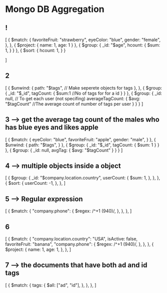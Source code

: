 # Mongo DB Aggregation

## !
[
  {
    $match: {
      favoriteFruit: "strawberry",
      eyeColor: "blue",
      gender: "female",
    },
  },
  {
    $project: {
      name: 1,
      age: 1
    }
  },
  {
    $group: {
      _id: "$age",
      hcount: {
        $sum: 1,
      }
    }
  },
  {
    $sort: {
      hcount: 1,
    }
  }
  
]
## 2
[
  {
    $unwind: {
      path: "$tags", // Make seperete objects for tags
    },
  },
  {
    $group: {
      _id: "$_id",
      tagCount: {
        $sum:1 //No of tags for for a id
      }
    }
  },
  {
    $group: {
      _id: null, // To get each user (not specifing)
      averageTagCount: {
        $avg: "$tagCount" //The average count of number of tags  per user
      }
    }
  }
]

## 3 --> get the average tag count of the males who has blue eyes and likes apple
[
  {
    $match: {
      eyeColor: "blue",
      favoriteFruit: "apple",
      gender: "male",
    }
  },
  {
    $unwind: {
      path: "$tags",
    }
  },
  {
    $group: {
      _id: "$_id",
      tagCount: {
        $sum: 1
      } 
    }
  },
  {
    $group: {
      _id: null,
      avgTag: {
        $avg: "$tagCount"
      }
    }
  }
]

## 4 --> multiple objects inside a object

[
  {
    $group: {
      _id: "$company.location.country",
      userCount: {
        $sum: 1,
      },
    },
  },
  {
    $sort: {
      userCount: -1,
    },
  },
]

## 5 --> Regular expression
[
  {
    $match: {
      "company.phone": {
        $regex: /^\+1 \(940\)/,
      },
    },
  },
]

## 6
[
  {
    $match: {
      "company.location.country": "USA",
      isActive: false,
      favoriteFruit: "banana",
      "company.phone": {
        $regex: /^\+1 \(940\)/,
      },
    },
  },
  {
    $project: {
      name: 1,
      age: 1,
    },
  },
]

## 7 --> the documents that have both ad and id tags
[
  {
    $match: {
      tags: {
        $all: ["ad", "id"],
      },
    },
  },
]